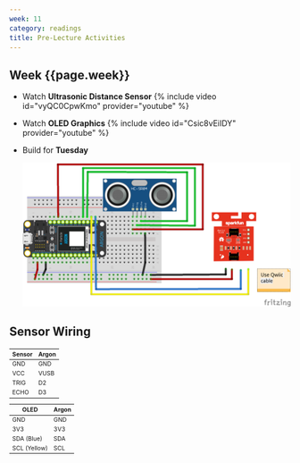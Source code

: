 ```yaml
---
week: 11
category: readings
title: Pre-Lecture Activities
---
```


## Week {{page.week}}

* Watch **Ultrasonic Distance Sensor**
  {% include video id="vyQC0CpwKmo" provider="youtube" %}

* Watch **OLED Graphics**
  {% include video id="Csic8vEiIDY" provider="youtube" %}

* Build for **Tuesday**

  ![oled_ultrasonic_bb](week11.assets/oled_and_ultrasonic_i2c_bb.png)

## Sensor Wiring

<span style="font-size:75%">

| Sensor | Argon |
| ------ | ----- |
| GND    | GND   |
| VCC    | VUSB  |
| TRIG   | D2    |
| ECHO   | D3    |

| OLED         | Argon |
| ------------ | ----- |
| GND          | GND   |
| 3V3          | 3V3   |
| SDA (Blue)   | SDA   |
| SCL (Yellow) | SCL   |

</span>
